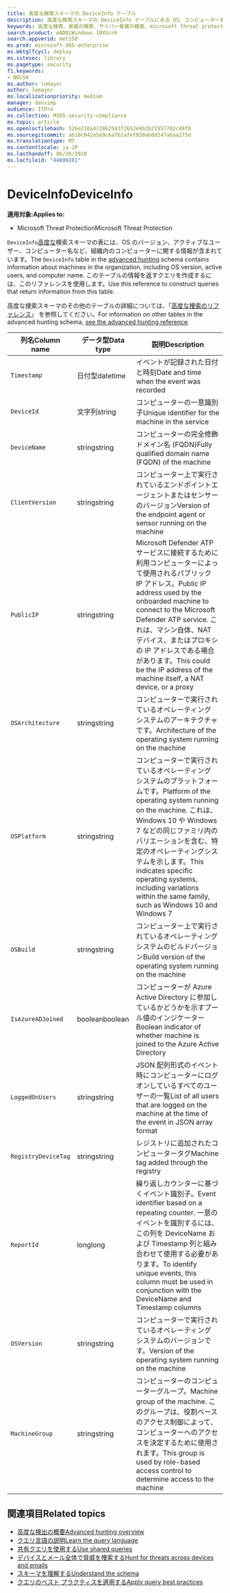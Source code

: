 ```yaml
---
title: 高度な検索スキーマの DeviceInfo テーブル
description: 高度な検索スキーマの DeviceInfo テーブルにある OS、コンピューター名、およびその他のマシン情報について説明します。
keywords: 高度な検索、脅威の検索、サイバー脅威の検索、microsoft threat protection、microsoft 365、mtp、m365、search、query、テレメトリ、スキーマ参照、kusto、table、column、data type、description、machineinfo、DeviceInfo、device、machine、OS、platform、users
search.product: eADQiWindows 10XVcnh
search.appverid: met150
ms.prod: microsoft-365-enterprise
ms.mktglfcycl: deploy
ms.sitesec: library
ms.pagetype: security
f1.keywords:
- NOCSH
ms.author: lomayor
author: lomayor
ms.localizationpriority: medium
manager: dansimp
audience: ITPro
ms.collection: M365-security-compliance
ms.topic: article
ms.openlocfilehash: 526e210a472862593f2652e9b2b21957702c48f0
ms.sourcegitcommit: ab10c042e5e9c6a7b2afef930ab0d247a6aa275d
ms.translationtype: MT
ms.contentlocale: ja-JP
ms.lasthandoff: 06/26/2020
ms.locfileid: "44899281"
---
```

# <a name="deviceinfo"></a><span data-ttu-id="d8832-104">DeviceInfo</span><span class="sxs-lookup"><span data-stu-id="d8832-104">DeviceInfo</span></span>

<span data-ttu-id="d8832-105">**適用対象:**</span><span class="sxs-lookup"><span data-stu-id="d8832-105">**Applies to:**</span></span>
- <span data-ttu-id="d8832-106">Microsoft Threat Protection</span><span class="sxs-lookup"><span data-stu-id="d8832-106">Microsoft Threat Protection</span></span>



<span data-ttu-id="d8832-107">`DeviceInfo`[高度な](advanced-hunting-overview.md)検索スキーマの表には、OS のバージョン、アクティブなユーザー、コンピューター名など、組織内のコンピューターに関する情報が含まれています。</span><span class="sxs-lookup"><span data-stu-id="d8832-107">The `DeviceInfo` table in the [advanced hunting](advanced-hunting-overview.md) schema contains information about machines in the organization, including OS version, active users, and computer name.</span></span> <span data-ttu-id="d8832-108">このテーブルの情報を返すクエリを作成するには、このリファレンスを使用します。</span><span class="sxs-lookup"><span data-stu-id="d8832-108">Use this reference to construct queries that return information from this table.</span></span>

<span data-ttu-id="d8832-109">高度な捜索スキーマのその他のテーブルの詳細については、「[高度な捜索のリファレンス](advanced-hunting-schema-tables.md)」 を参照してください。</span><span class="sxs-lookup"><span data-stu-id="d8832-109">For information on other tables in the advanced hunting schema, [see the advanced hunting reference](advanced-hunting-schema-tables.md).</span></span>

| <span data-ttu-id="d8832-110">列名</span><span class="sxs-lookup"><span data-stu-id="d8832-110">Column name</span></span> | <span data-ttu-id="d8832-111">データ型</span><span class="sxs-lookup"><span data-stu-id="d8832-111">Data type</span></span> | <span data-ttu-id="d8832-112">説明</span><span class="sxs-lookup"><span data-stu-id="d8832-112">Description</span></span> |
|-------------|-----------|-------------|
| `Timestamp` | <span data-ttu-id="d8832-113">日付型</span><span class="sxs-lookup"><span data-stu-id="d8832-113">datetime</span></span> | <span data-ttu-id="d8832-114">イベントが記録された日付と時刻</span><span class="sxs-lookup"><span data-stu-id="d8832-114">Date and time when the event was recorded</span></span> |
| `DeviceId` | <span data-ttu-id="d8832-115">文字列</span><span class="sxs-lookup"><span data-stu-id="d8832-115">string</span></span> | <span data-ttu-id="d8832-116">コンピューターの一意識別子</span><span class="sxs-lookup"><span data-stu-id="d8832-116">Unique identifier for the machine in the service</span></span> |
| `DeviceName` | <span data-ttu-id="d8832-117">string</span><span class="sxs-lookup"><span data-stu-id="d8832-117">string</span></span> | <span data-ttu-id="d8832-118">コンピューターの完全修飾ドメイン名 (FQDN)</span><span class="sxs-lookup"><span data-stu-id="d8832-118">Fully qualified domain name (FQDN) of the machine</span></span> |
| `ClientVersion` | <span data-ttu-id="d8832-119">string</span><span class="sxs-lookup"><span data-stu-id="d8832-119">string</span></span> | <span data-ttu-id="d8832-120">コンピューター上で実行されているエンドポイントエージェントまたはセンサーのバージョン</span><span class="sxs-lookup"><span data-stu-id="d8832-120">Version of the endpoint agent or sensor running on the machine</span></span> |
| `PublicIP` | <span data-ttu-id="d8832-121">string</span><span class="sxs-lookup"><span data-stu-id="d8832-121">string</span></span> | <span data-ttu-id="d8832-122">Microsoft Defender ATP サービスに接続するために利用コンピューターによって使用されるパブリック IP アドレス。</span><span class="sxs-lookup"><span data-stu-id="d8832-122">Public IP address used by the onboarded machine to connect to the Microsoft Defender ATP service.</span></span> <span data-ttu-id="d8832-123">これは、マシン自体、NAT デバイス、またはプロキシの IP アドレスである場合があります。</span><span class="sxs-lookup"><span data-stu-id="d8832-123">This could be the IP address of the machine itself, a NAT device, or a proxy</span></span> |
| `OSArchitecture` | <span data-ttu-id="d8832-124">string</span><span class="sxs-lookup"><span data-stu-id="d8832-124">string</span></span> | <span data-ttu-id="d8832-125">コンピューターで実行されているオペレーティング システムのアーキテクチャです。</span><span class="sxs-lookup"><span data-stu-id="d8832-125">Architecture of the operating system running on the machine</span></span> |
| `OSPlatform` | <span data-ttu-id="d8832-126">string</span><span class="sxs-lookup"><span data-stu-id="d8832-126">string</span></span> | <span data-ttu-id="d8832-127">コンピューターで実行されているオペレーティング システムのプラットフォームです。</span><span class="sxs-lookup"><span data-stu-id="d8832-127">Platform of the operating system running on the machine.</span></span> <span data-ttu-id="d8832-128">これは、Windows 10 や Windows 7 などの同じファミリ内のバリエーションを含む、特定のオペレーティングシステムを示します。</span><span class="sxs-lookup"><span data-stu-id="d8832-128">This indicates specific operating systems, including variations within the same family, such as Windows 10 and Windows 7</span></span> |
| `OSBuild` | <span data-ttu-id="d8832-129">string</span><span class="sxs-lookup"><span data-stu-id="d8832-129">string</span></span> | <span data-ttu-id="d8832-130">コンピューター上で実行されているオペレーティングシステムのビルドバージョン</span><span class="sxs-lookup"><span data-stu-id="d8832-130">Build version of the operating system running on the machine</span></span> |
| `IsAzureADJoined` | <span data-ttu-id="d8832-131">boolean</span><span class="sxs-lookup"><span data-stu-id="d8832-131">boolean</span></span> | <span data-ttu-id="d8832-132">コンピューターが Azure Active Directory に参加しているかどうかを示すブール値のインジケーター</span><span class="sxs-lookup"><span data-stu-id="d8832-132">Boolean indicator of whether machine is joined to the Azure Active Directory</span></span> |
| `LoggedOnUsers` | <span data-ttu-id="d8832-133">string</span><span class="sxs-lookup"><span data-stu-id="d8832-133">string</span></span> | <span data-ttu-id="d8832-134">JSON 配列形式のイベント時にコンピューターにログオンしているすべてのユーザーの一覧</span><span class="sxs-lookup"><span data-stu-id="d8832-134">List of all users that are logged on the machine at the time of the event in JSON array format</span></span> |
| `RegistryDeviceTag` | <span data-ttu-id="d8832-135">string</span><span class="sxs-lookup"><span data-stu-id="d8832-135">string</span></span> | <span data-ttu-id="d8832-136">レジストリに追加されたコンピュータータグ</span><span class="sxs-lookup"><span data-stu-id="d8832-136">Machine tag added through the registry</span></span> |
| `ReportId` | <span data-ttu-id="d8832-137">long</span><span class="sxs-lookup"><span data-stu-id="d8832-137">long</span></span> | <span data-ttu-id="d8832-138">繰り返しカウンターに基づくイベント識別子。</span><span class="sxs-lookup"><span data-stu-id="d8832-138">Event identifier based on a repeating counter.</span></span> <span data-ttu-id="d8832-139">一意のイベントを識別するには、この列を DeviceName および Timestamp 列と組み合わせて使用する必要があります。</span><span class="sxs-lookup"><span data-stu-id="d8832-139">To identify unique events, this column must be used in conjunction with the DeviceName and Timestamp columns</span></span> |
| `OSVersion` | <span data-ttu-id="d8832-140">string</span><span class="sxs-lookup"><span data-stu-id="d8832-140">string</span></span> | <span data-ttu-id="d8832-141">コンピューターで実行されているオペレーティング システムのバージョンです。</span><span class="sxs-lookup"><span data-stu-id="d8832-141">Version of the operating system running on the machine</span></span> |
| `MachineGroup` | <span data-ttu-id="d8832-142">string</span><span class="sxs-lookup"><span data-stu-id="d8832-142">string</span></span> | <span data-ttu-id="d8832-143">コンピューターのコンピューターグループ。</span><span class="sxs-lookup"><span data-stu-id="d8832-143">Machine group of the machine.</span></span> <span data-ttu-id="d8832-144">このグループは、役割ベースのアクセス制御によって、コンピューターへのアクセスを決定するために使用されます。</span><span class="sxs-lookup"><span data-stu-id="d8832-144">This group is used by role-based access control to determine access to the machine</span></span> |

## <a name="related-topics"></a><span data-ttu-id="d8832-145">関連項目</span><span class="sxs-lookup"><span data-stu-id="d8832-145">Related topics</span></span>
- [<span data-ttu-id="d8832-146">高度な検出の概要</span><span class="sxs-lookup"><span data-stu-id="d8832-146">Advanced hunting overview</span></span>](advanced-hunting-overview.md)
- [<span data-ttu-id="d8832-147">クエリ言語の説明</span><span class="sxs-lookup"><span data-stu-id="d8832-147">Learn the query language</span></span>](advanced-hunting-query-language.md)
- [<span data-ttu-id="d8832-148">共有クエリを使用する</span><span class="sxs-lookup"><span data-stu-id="d8832-148">Use shared queries</span></span>](advanced-hunting-shared-queries.md)
- [<span data-ttu-id="d8832-149">デバイスとメール全体で脅威を捜索する</span><span class="sxs-lookup"><span data-stu-id="d8832-149">Hunt for threats across devices and emails</span></span>](advanced-hunting-query-emails-devices.md)
- [<span data-ttu-id="d8832-150">スキーマを理解する</span><span class="sxs-lookup"><span data-stu-id="d8832-150">Understand the schema</span></span>](advanced-hunting-schema-tables.md)
- [<span data-ttu-id="d8832-151">クエリのベスト プラクティスを適用する</span><span class="sxs-lookup"><span data-stu-id="d8832-151">Apply query best practices</span></span>](advanced-hunting-best-practices.md)
